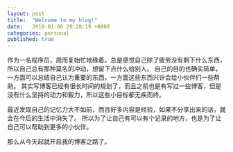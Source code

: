 ```yaml
---
layout: post
title:  "Welcome to my blog!"
date:   2018-01-06 20:28:19 +0800
categories: personal
published: true
---
```

作为一名程序员，周而复始忙地碌着。总是感觉自己除了疲劳没有剩下什么东西，所以自己总有那种莫名的冲动，想留下点什么给别人。
自己的目的也确实简单，一方面可以总结自己认为重要的东西，一方面这些东西兴许会给小伙伴们一些帮助。
其实写博客已经有很长时间的规划了，而且之前也是有写过一些博客，但是没有什么坚持的动力和毅力，所以这些小目标都无疾而终。

最近发现自己的记忆力大不如前，而且好多内容是经验，如果不分享出来的话，就会在今后的生活中消失了。
所以为了让自己有可以有个记录的地方，也是为了让自己可以帮助到更多的小伙伴。

那么从今天起就开启我的博客之路了。
